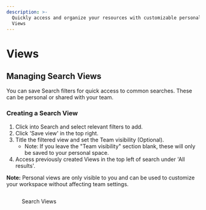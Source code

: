 ```yaml
---
description: >-
  Quickly access and organize your resources with customizable personal and team
  Views
---
```


# Views

## Managing Search Views

You can save Search filters for quick access to common searches. These can be personal or shared with your team.

### **Creating a Search View**

1. Click into Search and select relevant filters to add.
2. Click 'Save view' in the top right.
3. Title the filtered view and set the Team visibility (Optional).
   * Note: If you leave the "Team visibility" section blank, these will only be saved to your personal space.
4. Access previously created Views in the top left of search under 'All results'.

**Note:** Personal views are only visible to you and can be used to customize your workspace without affecting team settings.

<figure><img src="../.gitbook/assets/Kapture 2024-06-10 at 12.24.20.gif" alt=""><figcaption><p>Search Views</p></figcaption></figure>
